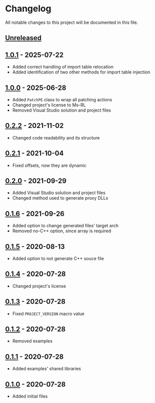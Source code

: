 # Changelog

All notable changes to this project will be documented in this file.

## [Unreleased]

## [1.0.1] - 2025-07-22

- Added correct handling of import table relocation
- Added identification of two other methods for import table injection

## [1.0.0] - 2025-06-28

- Added `PatchPE` class to wrap all patching actions
- Changed project's license to Ms-RL
- Removed Visual Studio solution and project files

## [0.2.2] - 2021-11-02

- Changed code readability and its structure

## [0.2.1] - 2021-10-04

- Fixed offsets, now they are dynamic

## [0.2.0] - 2021-09-29

- Added Visual Studio solution and project files
- Changed method used to generate proxy DLLs

## [0.1.6] - 2021-09-26

- Added option to change generated files' target arch
- Removed no-C++ option, since array is required

## [0.1.5] - 2020-08-13

- Added option to not generate C++ souce file

## [0.1.4] - 2020-07-28

- Changed project's license

## [0.1.3] - 2020-07-28

- Fixed `PROJECT_VERSION` macro value

## [0.1.2] - 2020-07-28

- Removed examples

## [0.1.1] - 2020-07-28

- Added examples' shared libraries

## [0.1.0] - 2020-07-28

- Added initial files


[unreleased]: https://github.com/oAGoulart/wrappem/compare/v1.0.1..HEAD
[1.0.1]: https://github.com/oAGoulart/wrappem/releases/tag/v1.0.1
[1.0.0]: https://github.com/oAGoulart/wrappem/releases/tag/v1.0.0
[0.2.2]: https://github.com/oAGoulart/wrappem/releases/tag/v0.2.2
[0.2.1]: https://github.com/oAGoulart/wrappem/releases/tag/v0.2.1
[0.2.0]: https://github.com/oAGoulart/wrappem/releases/tag/v0.2.0
[0.1.6]: https://github.com/oAGoulart/wrappem/releases/tag/v0.1.6
[0.1.5]: https://github.com/oAGoulart/wrappem/releases/tag/v0.1.5
[0.1.4]: https://github.com/oAGoulart/wrappem/releases/tag/v0.1.4
[0.1.3]: https://github.com/oAGoulart/wrappem/releases/tag/v0.1.3
[0.1.2]: https://github.com/oAGoulart/wrappem/releases/tag/v0.1.2
[0.1.1]: https://github.com/oAGoulart/wrappem/releases/tag/v0.1.1
[0.1.0]: https://github.com/oAGoulart/wrappem/releases/tag/v0.1.0
